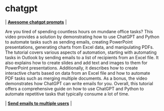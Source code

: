 # chatgpt

| [**Awesome chatgpt prompts**](https://github.com/Sven-Bo/awesome-chatgpt-prompts) |


<p>
Are you tired of spending countless hours on mundane office tasks? This video provides a solution by demonstrating how to use ChatGPT and Python to automate tasks such as sending emails, creating PowerPoint presentations, generating charts from Excel data, and manipulating PDFs. The tutorial covers various aspects of automation, starting with automating tasks in Outlook by sending emails to a list of recipients from an Excel file. It also explains how to create slides and add text and images to them for PowerPoint presentations. Additionally, it describes how to create interactive charts based on data from an Excel file and how to automate PDF tasks such as merging multiple documents. As a bonus, the video demonstrates how ChatGPT can write emails for you. Overall, this tutorial offers a comprehensive guide on how to use ChatGPT and Python to automate repetitive tasks that typically consume a lot of time.
</p>

| [**Send emails to multiple users**](https://github.com/andysingal/chatgpt/tree/main/01_Distribute_Excel_Files_With_gmail) |


